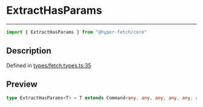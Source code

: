 

# ExtractHasParams

<div class="api-docs__separator" data-reactroot="">

---

</div><div class="api-docs__import" data-reactroot="">

```ts
import { ExtractHasParams } from "@hyper-fetch/core"
```

</div><div class="api-docs__section">

## Description

</div><div class="api-docs__description"><span class="api-docs__do-not-parse">



</span></div><p class="api-docs__definition">

Defined in [types/fetch.types.ts:35](https://github.com/BetterTyped/hyper-fetch/blob/4197368e/packages/core/src/types/fetch.types.ts#L35)

</p><div class="api-docs__section">

## Preview

</div><div class="api-docs__preview type single">

```ts
type ExtractHasParams<T> = T extends Command<any, any, any, any, any, any, any, any, infer  P, any> ? P : never;
```

</div>